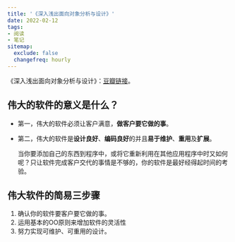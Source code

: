 ```yaml
---
title: '《深入浅出面向对象分析与设计》'
date: 2022-02-12
tags:
- 阅读
- 笔记
sitemap:
  exclude: false
  changefreq: hourly
---
```


《深入浅出面向对象分析与设计》：[豆瓣链接](https://book.douban.com/subject/3530721/)。

## 伟大的软件的意义是什么？

* 第一，伟大的软件必须让客户满意，**做客户要它做的事**。
* 第二，伟大的软件是**设计良好**、**编码良好**的并且**易于维护**、**重用**及**扩展**。
  
  当你要添加自己的东西到程序中，或将它重新利用在其他应用程序中时又如何呢？只让软件完成客户交代的事情是不够的，你的软件是最好经得起时间的考验。
  
## 伟大软件的简易三步骤
  
  1. 确认你的软件要客户要它做的事。
  2. 运用基本的OO原则来增加软件的灵活性
  3. 努力实现可维护、可重用的设计。